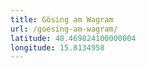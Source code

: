 ```yaml
---
title: Gösing am Wagram
url: /goesing-am-wagram/
latitude: 48.469824100000004
longitude: 15.8134958
---
```

